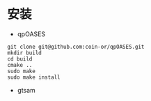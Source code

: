 

# 安装

- qpOASES

```
git clone git@github.com:coin-or/qpOASES.git
mkdir build
cd build
cmake ..
sudo make
sudo make install
```

- gtsam